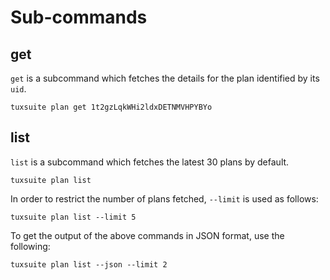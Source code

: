 # Sub-commands

## get

`get` is a subcommand which fetches the details for the plan
identified by its `uid`.

```
tuxsuite plan get 1t2gzLqkWHi2ldxDETNMVHPYBYo
```

## list

`list` is a subcommand which fetches the latest 30 plans by default.

```
tuxsuite plan list
```

In order to restrict the number of plans fetched, `--limit` is used
as follows:

```
tuxsuite plan list --limit 5
```

To get the output of the above commands in JSON format, use the
following:

```
tuxsuite plan list --json --limit 2
```
